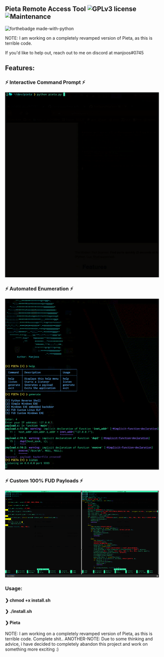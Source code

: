 ## Pieta Remote Access Tool ![GPLv3 license](https://img.shields.io/badge/License-GPLv3-blue.svg) ![Maintenance](https://img.shields.io/badge/Maintained%3F-yes-green.svg)
![forthebadge made-with-python](http://ForTheBadge.com/images/badges/made-with-python.svg)

NOTE: I am working on a completely revamped version of Pieta, as this is terrible code.

If you'd like to help out, reach out to me on discord at manjoos#0745

## Features:

### ⚡ Interactive Command Prompt ⚡

![image](./images/example.gif)

### ⚡ Automated Enumeration ⚡
  
![image](./images/demo.gif)

### ⚡ Custom 100% FUD Payloads ⚡

![image](./images/output-onlinepngtools.png)

### Usage: 

#### ❯ chmod +x install.sh

#### ❯ ./install.sh

#### ❯ Pieta



NOTE: I am working on a completely revamped version of Pieta, as this is terrible code. Complete shit..
ANOTHER-NOTE: Due to some thinking and advice, i have decided to completely abandon this project and work on something more exciting :)
